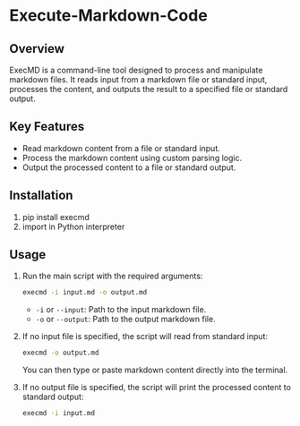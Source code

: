 # Execute-Markdown-Code

## Overview
ExecMD is a command-line tool designed to process and manipulate markdown files. It reads input from a markdown file or standard input, processes the content, and outputs the result to a specified file or standard output.

## Key Features
* Read markdown content from a file or standard input.
* Process the markdown content using custom parsing logic.
* Output the processed content to a file or standard output.

## Installation
1. pip install execmd
2. import in Python interpreter


## Usage
1. Run the main script with the required arguments:
    ```sh
    execmd -i input.md -o output.md
    ```
    - `-i` or `--input`: Path to the input markdown file.
    - `-o` or `--output`: Path to the output markdown file.

2. If no input file is specified, the script will read from standard input:
    ```sh
    execmd -o output.md
    ```
    You can then type or paste markdown content directly into the terminal.

3. If no output file is specified, the script will print the processed content to standard output:
    ```sh
    execmd -i input.md
    ```
